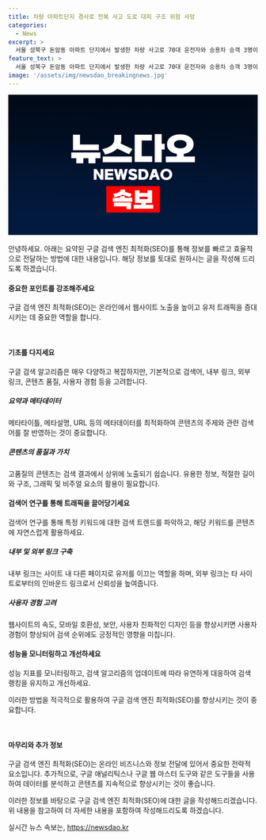 ```yaml
---
title: 차량 아파트단지 경사로 전복 사고 도로 대피 구조 위험 사망
categories:
  - News
excerpt: >
  서울 성북구 돈암동 아파트 단지에서 발생한 차량 사고로 70대 운전자와 승용차 승객 3명이 부상을 입고 병원으로 이송됐다. 사고는 아파트 경사로에서 발생했으며, 소방대원들이 현장에서 대응 중이다. 성북소방서와 경찰에 따르면 오토바이 몇 대가 사고에 연루됐으며, 자세한 경위는 조사 중이다. (출처: 뉴스1)
feature_text: >
  서울 성북구 돈암동 아파트 단지에서 발생한 차량 사고로 70대 운전자와 승용차 승객 3명이 부상을 입고 병원으로 이송됐다. 사고는 아파트 경사로에서 발생했으며, 소방대원들이 현장에서 대응 중이다. 성북소방서와 경찰에 따르면 오토바이 몇 대가 사고에 연루됐으며, 자세한 경위는 조사 중이다. (출처: 뉴스1)
image: '/assets/img/newsdao_breakingnews.jpg'
---
```


<p><img src="/assets/img/newsdao_breakingnews.jpg" alt="flaretime 속보" /></p>

<p>안녕하세요. 아래는 요약된 구글 검색 엔진 최적화(SEO)를 통해 정보를 빠르고 효율적으로 전달하는 방법에 대한 내용입니다. 해당 정보를 토대로 원하시는 글을 작성해 드리도록 하겠습니다.</p>

<h4>중요한 포인트를 강조해주세요</h4>

<p>구글 검색 엔진 최적화(SEO)는 온라인에서 웹사이트 노출을 높이고 유저 트래픽을 증대시키는 데 중요한 역할을 합니다.</p>

<p data-ke-size="size16">&nbsp;</p>

<h4>기초를 다지세요</h4>

<p>구글 검색 알고리즘은 매우 다양하고 복잡하지만, 기본적으로 검색어, 내부 링크, 외부 링크, 콘텐츠 품질, 사용자 경험 등을 고려합니다.</p>

<h5>요약과 메타데이터</h5>

<p>메타타이틀, 메타설명, URL 등의 메타데이터를 최적화하여 콘텐츠의 주제와 관련 검색어를 잘 반영하는 것이 중요합니다.</p>

<h5>콘텐츠의 품질과 가치</h5>

<p>고품질의 콘텐츠는 검색 결과에서 상위에 노출되기 쉽습니다. 유용한 정보, 적절한 길이와 구조, 그래픽 및 비주얼 요소의 활용이 필요합니다.</p>

<h4>검색어 연구를 통해 트래픽을 끌어당기세요</h4>

<p>검색어 연구를 통해 특정 키워드에 대한 검색 트렌드를 파악하고, 해당 키워드를 콘텐츠에 자연스럽게 활용하세요.</p>

<h5>내부 및 외부 링크 구축</h5>

<p>내부 링크는 사이트 내 다른 페이지로 유저를 이끄는 역할을 하며, 외부 링크는 타 사이트로부터의 인바운드 링크로서 신뢰성을 높여줍니다.</p>

<h5>사용자 경험 고려</h5>

<p>웹사이트의 속도, 모바일 호환성, 보안, 사용자 친화적인 디자인 등을 향상시키면 사용자 경험이 향상되어 검색 순위에도 긍정적인 영향을 미칩니다.</p>

<h4>성능을 모니터링하고 개선하세요</h4>

<p>성능 지표를 모니터링하고, 검색 알고리즘의 업데이트에 따라 유연하게 대응하여 검색 랭킹을 유지하고 개선하세요.</p>

<p>이러한 방법을 적극적으로 활용하여 구글 검색 엔진 최적화(SEO)를 향상시키는 것이 중요합니다.</p>

<p data-ke-size="size16">&nbsp;</p>

<h4>마무리와 추가 정보</h4>

<p>구글 검색 엔진 최적화(SEO)는 온라인 비즈니스와 정보 전달에 있어서 중요한 전략적 요소입니다. 추가적으로, 구글 애널리틱스나 구글 웹 마스터 도구와 같은 도구들을 사용하여 데이터를 분석하고 콘텐츠를 지속적으로 향상시키는 것이 좋습니다.</p>

<p>이러한 정보를 바탕으로 구글 검색 엔진 최적화(SEO)에 대한 글을 작성해드리겠습니다. 위 내용을 참고하여 더 자세한 내용을 포함하여 작성해드리도록 하겠습니다.</p>
실시간 뉴스 속보는, <a href="https://newsdao.kr" rel="dofollow">https://newsdao.kr</a>


